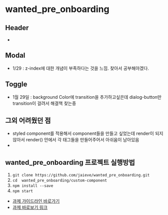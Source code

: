 # wanted_pre_onboarding

## Header
- 

## Modal
 - 1/29 : z-index에 대한 개념이 부족하다는 것을 느낌. 찾아서 공부해야겠다.

## Toggle
- 1월 29일 : background Color에 transition을 추가하고싶은데 dialog-button만 transition이 걸려서 해결책 찾는중

## 그외 어려웠던 점
 - styled component를 적용해서 component들을 만들고 싶었는데 render이 되지 않아서 render() 안에서 각 태그들을 만들어주어서 아쉬움이 남아있음
 - 


## wanted_pre_onboarding 프로젝트 실행방법
1. `git clone https://github.com/jaieve/wanted_pre_onboarding.git`
2. `cd  wanted_pre_onboarding/custom-component`
3. `npm install --save`
4. `npm start`


- [과제 가이드라인 바로가기](https://codestates.notion.site/5f83f7a007664f1abcf0cdbcbbbbd521)
- [과제 바로보기 링크](https://61f751ac9823c90c9f56b06a--relaxed-panini-542d7e.netlify.app/)
